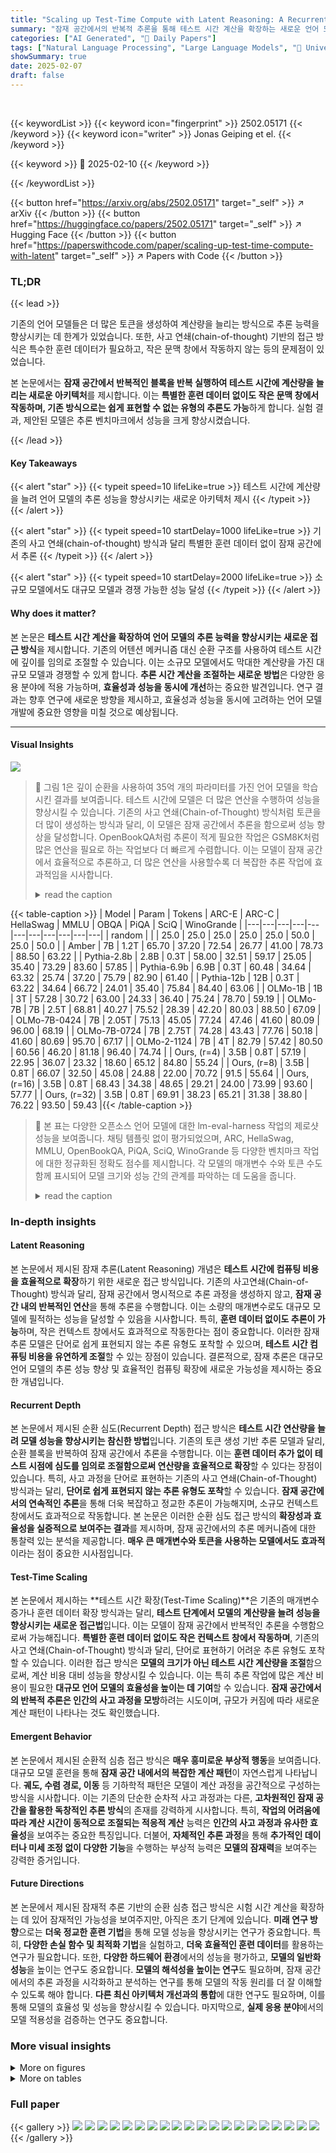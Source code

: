 ```yaml
---
title: "Scaling up Test-Time Compute with Latent Reasoning: A Recurrent Depth Approach"
summary: "잠재 공간에서의 반복적 추론을 통해 테스트 시간 계산을 확장하는 새로운 언어 모델 아키텍처를 제시합니다."
categories: ["AI Generated", "🤗 Daily Papers"]
tags: ["Natural Language Processing", "Large Language Models", "🏢 University of Maryland",]
showSummary: true
date: 2025-02-07
draft: false
---
```


<br>

{{< keywordList >}}
{{< keyword icon="fingerprint" >}} 2502.05171 {{< /keyword >}}
{{< keyword icon="writer" >}} Jonas Geiping et el. {{< /keyword >}}
 
{{< keyword >}} 🤗 2025-02-10 {{< /keyword >}}
 
{{< /keywordList >}}

{{< button href="https://arxiv.org/abs/2502.05171" target="_self" >}}
↗ arXiv
{{< /button >}}
{{< button href="https://huggingface.co/papers/2502.05171" target="_self" >}}
↗ Hugging Face
{{< /button >}}
{{< button href="https://paperswithcode.com/paper/scaling-up-test-time-compute-with-latent" target="_self" >}}
↗ Papers with Code
{{< /button >}}




### TL;DR


{{< lead >}}

기존의 언어 모델들은 더 많은 토큰을 생성하여 계산량을 늘리는 방식으로 추론 능력을 향상시키는 데 한계가 있었습니다. 또한, 사고 연쇄(chain-of-thought) 기반의 접근 방식은 특수한 훈련 데이터가 필요하고, 작은 문맥 창에서 작동하지 않는 등의 문제점이 있었습니다.

본 논문에서는 **잠재 공간에서 반복적인 블록을 반복 실행하여 테스트 시간에 계산량을 늘리는 새로운 아키텍처**를 제시합니다. 이는 **특별한 훈련 데이터 없이도 작은 문맥 창에서 작동하며, 기존 방식으로는 쉽게 표현할 수 없는 유형의 추론도 가능**하게 합니다.  실험 결과, 제안된 모델은 추론 벤치마크에서 성능을 크게 향상시켰습니다.

{{< /lead >}}


#### Key Takeaways

{{< alert "star" >}}
{{< typeit speed=10 lifeLike=true >}} 테스트 시간에 계산량을 늘려 언어 모델의 추론 성능을 향상시키는 새로운 아키텍처 제시 {{< /typeit >}}
{{< /alert >}}

{{< alert "star" >}}
{{< typeit speed=10 startDelay=1000 lifeLike=true >}} 기존의 사고 연쇄(chain-of-thought) 방식과 달리 특별한 훈련 데이터 없이 잠재 공간에서 추론 {{< /typeit >}}
{{< /alert >}}

{{< alert "star" >}}
{{< typeit speed=10 startDelay=2000 lifeLike=true >}} 소규모 모델에서도 대규모 모델과 경쟁 가능한 성능 달성 {{< /typeit >}}
{{< /alert >}}

#### Why does it matter?
본 논문은 **테스트 시간 계산을 확장하여 언어 모델의 추론 능력을 향상시키는 새로운 접근 방식**을 제시합니다. 기존의 어텐션 메커니즘 대신 순환 구조를 사용하여 테스트 시간에 깊이를 임의로 조절할 수 있습니다. 이는 소규모 모델에서도 막대한 계산량을 가진 대규모 모델과 경쟁할 수 있게 합니다. **추론 시간 계산을 조절하는 새로운 방법**은 다양한 응용 분야에 적용 가능하며, **효율성과 성능을 동시에 개선**하는 중요한 발견입니다.  연구 결과는 향후 연구에 새로운 방향을 제시하고, 효율성과 성능을 동시에 고려하는 언어 모델 개발에 중요한 영향을 미칠 것으로 예상됩니다.

------
#### Visual Insights



![](https://arxiv.org/html/2502.05171/x1.png)

> 🔼 그림 1은 깊이 순환을 사용하여 35억 개의 파라미터를 가진 언어 모델을 학습시킨 결과를 보여줍니다. 테스트 시간에 모델은 더 많은 연산을 수행하여 성능을 향상시킬 수 있습니다. 기존의 사고 연쇄(Chain-of-Thought) 방식처럼 토큰을 더 많이 생성하는 방식과 달리, 이 모델은 잠재 공간에서 추론을 함으로써 성능 향상을 달성합니다. OpenBookQA처럼 추론이 적게 필요한 작업은 GSM8K처럼 많은 연산을 필요로 하는 작업보다 더 빠르게 수렴합니다. 이는 모델이 잠재 공간에서 효율적으로 추론하고, 더 많은 연산을 사용할수록 더 복잡한 추론 작업에 효과적임을 시사합니다.
> <details>
> <summary>read the caption</summary>
> Figure 1: We train a 3.5B parameter language model with depth recurrence. At test time, the model can iterate longer to use more compute and improve its performance. Instead of scaling test-time reasoning by “verbalizing” in long Chains-of-Thought, the model improves entirely by reasoning in latent space. Tasks that require less reasoning like OpenBookQA converge quicker than tasks like GSM8k, which effectively make use of more compute.
> </details>





{{< table-caption >}}
| Model | Param | Tokens | ARC-E | ARC-C | HellaSwag | MMLU | OBQA | PiQA | SciQ | WinoGrande |
|---|---|---|---|---|---|---|---|---|---|---|
| random |  |  | 25.0 | 25.0 | 25.0 | 25.0 | 25.0 | 50.0 | 25.0 | 50.0 |
| Amber | 7B | 1.2T | 65.70 | 37.20 | 72.54 | 26.77 | 41.00 | 78.73 | 88.50 | 63.22 |
| Pythia-2.8b | 2.8B | 0.3T | 58.00 | 32.51 | 59.17 | 25.05 | 35.40 | 73.29 | 83.60 | 57.85 |
| Pythia-6.9b | 6.9B | 0.3T | 60.48 | 34.64 | 63.32 | 25.74 | 37.20 | 75.79 | 82.90 | 61.40 |
| Pythia-12b | 12B | 0.3T | 63.22 | 34.64 | 66.72 | 24.01 | 35.40 | 75.84 | 84.40 | 63.06 |
| OLMo-1B | 1B | 3T | 57.28 | 30.72 | 63.00 | 24.33 | 36.40 | 75.24 | 78.70 | 59.19 |
| OLMo-7B | 7B | 2.5T | 68.81 | 40.27 | 75.52 | 28.39 | 42.20 | 80.03 | 88.50 | 67.09 |
| OLMo-7B-0424 | 7B | 2.05T | 75.13 | 45.05 | 77.24 | 47.46 | 41.60 | 80.09 | 96.00 | 68.19 |
| OLMo-7B-0724 | 7B | 2.75T | 74.28 | 43.43 | 77.76 | 50.18 | 41.60 | 80.69 | 95.70 | 67.17 |
| OLMo-2-1124 | 7B | 4T | 82.79 | 57.42 | 80.50 | 60.56 | 46.20 | 81.18 | 96.40 | 74.74 |
| Ours, (r=4) | 3.5B | 0.8T | 57.19 | 22.95 | 36.07 | 23.32 | 18.60 | 65.12 | 84.80 | 55.24 |
| Ours, (r=8) | 3.5B | 0.8T | 66.07 | 32.50 | 45.08 | 24.88 | 22.00 | 70.72 | 91.5 | 55.64 |
| Ours, (r=16) | 3.5B | 0.8T | 68.43 | 34.38 | 48.65 | 29.21 | 24.00 | 73.99 | 93.60 | 57.77 |
| Ours, (r=32) | 3.5B | 0.8T | 69.91 | 38.23 | 65.21 | 31.38 | 38.80 | 76.22 | 93.50 | 59.43 |{{< /table-caption >}}

> 🔼 본 표는 다양한 오픈소스 언어 모델에 대한 lm-eval-harness 작업의 제로샷 성능을 보여줍니다. 채팅 템플릿 없이 평가되었으며, ARC, HellaSwag, MMLU, OpenBookQA, PiQA, SciQ, WinoGrande 등 다양한 벤치마크 작업에 대한 정규화된 정확도 점수를 제시합니다.  각 모델의 매개변수 수와 토큰 수도 함께 표시되어 모델 크기와 성능 간의 관계를 파악하는 데 도움을 줍니다.
> <details>
> <summary>read the caption</summary>
> Table 1: Results on lm-eval-harness tasks zero-shot without chat template across various open-source models. We show ARC (Clark et al., 2018), HellaSwag (Zellers et al., 2019), MMLU (Hendrycks et al., 2021b), OpenBookQA (Mihaylov et al., 2018), PiQA (Bisk et al., 2020), SciQ (Johannes Welbl, 2017), and WinoGrande (Sakaguchi et al., 2021). We report normalized accuracy when provided.
> </details>





### In-depth insights


#### Latent Reasoning
본 논문에서 제시된 잠재 추론(Latent Reasoning) 개념은 **테스트 시간에 컴퓨팅 비용을 효율적으로 확장**하기 위한 새로운 접근 방식입니다.  기존의 사고연쇄(Chain-of-Thought) 방식과 달리, 잠재 공간에서 명시적으로 추론 과정을 생성하지 않고, **잠재 공간 내의 반복적인 연산**을 통해 추론을 수행합니다. 이는 소량의 매개변수로도 대규모 모델에 필적하는 성능을 달성할 수 있음을 시사합니다.  특히, **훈련 데이터 없이도 추론이 가능**하며, 작은 컨텍스트 창에서도 효과적으로 작동한다는 점이 중요합니다.  이러한 잠재 추론 모델은 단어로 쉽게 표현되지 않는 추론 유형도 포착할 수 있으며, **테스트 시간 컴퓨팅 비용을 유연하게 조절**할 수 있는 장점이 있습니다.  결론적으로, 잠재 추론은 대규모 언어 모델의 추론 성능 향상 및 효율적인 컴퓨팅 확장에 새로운 가능성을 제시하는 중요한 개념입니다.

#### Recurrent Depth
본 논문에서 제시된 순환 심도(Recurrent Depth) 접근 방식은 **테스트 시간 연산량을 늘려 모델 성능을 향상시키는 참신한 방법**입니다. 기존의 토큰 생성 기반 추론 모델과 달리, 순환 블록을 반복하여 잠재 공간에서 추론을 수행합니다. 이는 **훈련 데이터 추가 없이 테스트 시점에 심도를 임의로 조절함으로써 연산량을 효율적으로 확장**할 수 있다는 장점이 있습니다. 특히, 사고 과정을 단어로 표현하는 기존의 사고 연쇄(Chain-of-Thought) 방식과는 달리, **단어로 쉽게 표현되지 않는 추론 유형도 포착**할 수 있습니다.  **잠재 공간에서의 연속적인 추론**을 통해 더욱 복잡하고 정교한 추론이 가능해지며, 소규모 컨텍스트 창에서도 효과적으로 작동합니다.  본 논문은 이러한 순환 심도 접근 방식의 **확장성과 효율성을 실증적으로 보여주는 결과**를 제시하며, 잠재 공간에서의 추론 메커니즘에 대한 통찰력 있는 분석을 제공합니다.  **매우 큰 매개변수와 토큰을 사용하는 모델에서도 효과적**이라는 점이 중요한 시사점입니다.

#### Test-Time Scaling
본 논문에서 제시하는 **테스트 시간 확장(Test-Time Scaling)**은 기존의 매개변수 증가나 훈련 데이터 확장 방식과는 달리, **테스트 단계에서 모델의 계산량을 늘려 성능을 향상시키는 새로운 접근법**입니다. 이는 모델이 잠재 공간에서 반복적인 추론을 수행함으로써 가능해집니다.  **특별한 훈련 데이터 없이도 작은 컨텍스트 창에서 작동하며**, 기존의 사고 연쇄(Chain-of-Thought) 방식과 달리, 단어로 표현하기 어려운 추론 유형도 포착할 수 있습니다.  이러한 접근 방식은 **모델의 크기가 아닌 테스트 시간 계산량을 조절**함으로써, 계산 비용 대비 성능을 향상시킬 수 있습니다.  이는 특히 추론 작업에 많은 계산 비용이 필요한 **대규모 언어 모델의 효율성을 높이는 데 기여**할 수 있습니다.  **잠재 공간에서의 반복적 추론은 인간의 사고 과정을 모방**하려는 시도이며, 규모가 커짐에 따라 새로운 계산 패턴이 나타나는 것도 확인했습니다.

#### Emergent Behavior
본 논문에서 제시된 순환적 심층 접근 방식은 **매우 흥미로운 부상적 행동**을 보여줍니다.  대규모 모델 훈련을 통해 **잠재 공간 내에서의 복잡한 계산 패턴**이 자연스럽게 나타납니다.  **궤도, 수렴 경로, 이동** 등 기하학적 패턴은 모델이 계산 과정을 공간적으로 구성하는 방식을 시사합니다. 이는 기존의 단순한 순차적 사고 과정과는 다른, **고차원적인 잠재 공간을 활용한 독창적인 추론 방식**의 존재를 강력하게 시사합니다.  특히, **작업의 어려움에 따라 계산 시간이 동적으로 조절되는 적응적 계산** 능력은 **인간의 사고 과정과 유사한 효율성**을 보여주는 중요한 특징입니다.  더불어, **자체적인 추론 과정**을 통해 **추가적인 데이터나 미세 조정 없이 다양한 기능**을 수행하는 부상적 능력은 **모델의 잠재력**을 보여주는 강력한 증거입니다.

#### Future Directions
본 논문에서 제시된 잠재적 추론 기반의 순환 심층 접근 방식은 시험 시간 계산을 확장하는 데 있어 잠재적인 가능성을 보여주지만, 아직은 초기 단계에 있습니다. **미래 연구 방향**으로는 **더욱 정교한 훈련 기법**을 통해 모델 성능을 향상시키는 연구가 중요합니다. 특히, **다양한 손실 함수 및 최적화 기법**을 실험하고, **더욱 효율적인 훈련 데이터**를 활용하는 연구가 필요합니다.  또한, **다양한 하드웨어 환경**에서의 성능을 평가하고, **모델의 일반화 성능**을 높이는 연구도 중요합니다.  **모델의 해석성을 높이는 연구**도 필요하며, 잠재 공간에서의 추론 과정을 시각화하고 분석하는 연구를 통해 모델의 작동 원리를 더 잘 이해할 수 있도록 해야 합니다.  **다른 최신 아키텍처 개선과의 통합**에 대한 연구도 필요하며, 이를 통해 모델의 효율성 및 성능을 향상시킬 수 있습니다. 마지막으로, **실제 응용 분야**에서의 모델 적용성을 검증하는 연구도 중요합니다.


### More visual insights

<details>
<summary>More on figures
</summary>


![](https://arxiv.org/html/2502.05171/x2.png)

> 🔼 이 그림은 논문의 3장에서 설명하는 아키텍처를 시각적으로 보여줍니다. 그림에는 세 가지 기능적 블록(prelude, recurrent block, coda)이 있는데, 각 블록은 여러 개의 서브 레이어로 구성되어 있습니다. 파란색 prelude 블록은 입력 토큰을 잠재 공간으로 임베딩합니다. 녹색의 recurrent block은 잠재 상태를 계산하기 위해 반복되는 레이어 블록으로, 임의의 깊이까지 전개될 수 있습니다. 마지막으로 빨간색 coda 블록은 최종 잠재 상태를 디코딩하여 출력 확률을 생성합니다. 이 아키텍처는 입력 토큰을 잠재 공간에 임베딩하고, 반복적인 추론 블록을 통해 잠재 공간에서 추론을 수행하며, 최종적으로 잠재 상태를 디코딩하여 출력을 생성하는 방식으로 동작합니다.  본 그림은 모델이 어떻게 연속적인 잠재 공간에서 추론을 수행하는지 이해하는 데 도움을 줍니다.
> <details>
> <summary>read the caption</summary>
> Figure 2: A visualization of the Architecture, as described in Section 3. Each block consists of a number of sub-layers. The blue prelude block embeds the inputs into latent space, where the green shared recurrent block is a block of layers that is repeated to compute the final latent state, which is decoded by the layers of the red coda block.
> </details>



![](https://arxiv.org/html/2502.05171/x3.png)

> 🔼 이 그림은 모델 학습 중 각 단계에서 반복되는 순환 깊이(recurrent depth)를 샘플링하는 방법을 보여줍니다.  로그-정규 포아송 분포(log-normal Poisson distribution)를 사용하여 샘플링함으로써, 다양한 깊이의 순환 계산을 학습 과정에 포함시킵니다. 이는 테스트 시간에 임의의 깊이로 순환을 펼칠 수 있도록 모델을 훈련하는 데 중요한 역할을 합니다. 그림은 샘플링된 반복 횟수의 분포를 보여주는 히스토그램을 포함하며, 평균, 중간값, 최빈값을 표시하여 분포의 특징을 한눈에 파악할 수 있도록 합니다.
> <details>
> <summary>read the caption</summary>
> Figure 3: We use a log-normal Poisson Distribution to sample the number of recurrent iterations for each training step.
> </details>



![](https://arxiv.org/html/2502.05171/x4.png)

> 🔼 본 그림은 논문의 데이터 훈련 과정에서 사용된 데이터셋의 분포를 보여줍니다. 전체 데이터셋의 대부분은 일반적인 웹 텍스트, 과학 논문, 코드로 구성되어 있으며, 그 외에도 소량의 합성 텍스트, 장문 텍스트, 수학 관련 데이터, 지침 데이터 등이 포함되어 있습니다. 이는 다양한 종류의 텍스트 데이터를 활용하여 언어 모델의 일반적인 능력과 추론 능력을 향상시키기 위한 목적으로 해당 데이터셋들이 사용되었음을 시사합니다.
> <details>
> <summary>read the caption</summary>
> Figure 4: Distribution of data sources that are included during training. The majority of our data is comprised of generic web-text, scientific writing and code.
> </details>



![](https://arxiv.org/html/2502.05171/x5.png)

> 🔼 그림 5는 모델 학습 초기 10,000 단계에 대한 세 가지 시도(두 번의 실패와 한 번의 성공)를 보여줍니다. 왼쪽 패널은 사전 훈련 손실을, 가운데 패널은 은닉 상태 상관관계를, 오른쪽 패널은 순환 깊이를 나타냅니다. 처음 두 번의 시도는 은닉 상태와 순환의 붕괴를 보여주는데, 이는 제안된 아키텍처와 초기화가 순환 모델을 유도하는 데 중요함을 강조합니다. 이러한 아키텍처와 초기화가 실패하지 않고 순환 모델을 학습하는 데 중요하다는 것을 보여줍니다.  실패한 두 번의 시도에서는 사전 훈련 손실이 높게 나타나며, 이는 제안된 아키텍처와 초기화의 중요성을 보여줍니다.
> <details>
> <summary>read the caption</summary>
> Figure 5: Plots of the initial 10000 steps for the first two failed attempts and the final, successful run (“Main”). Note the hidden state collapse (middle) and collapse of the recurrence (right) in the first two failed runs, underlining the importance of our architecture and initialization in inducing a recurrent model and explain the underperformance of these runs in terms of pretraining loss (left).
> </details>



![](https://arxiv.org/html/2502.05171/x8.png)

> 🔼 그림 6은 본 논문의 주요 모델 학습 과정에 대한 두 가지 측면을 보여줍니다. 왼쪽 그래프는 8000억 개의 토큰에 대한 주요 학습 과정에서의 사전 학습 손실을 나타냅니다. 오른쪽 그래프는 반복 깊이(recurrent depth)가 1, 4, 8, 16, 32, 64일 때의 검증 퍼플렉서티(val perplexity)를 보여줍니다.  검증 퍼플렉서티는 모델의 성능을 나타내는 지표로, 값이 낮을수록 성능이 좋습니다.  두 그래프 모두 모델이 학습 과정 동안 모든 반복 깊이에서 퍼플렉서티가 향상됨을 보여줍니다.  즉, 모델이 더 많은 계산을 수행할수록 성능이 향상된다는 것을 의미합니다. 이는 제안된 모델의 핵심적인 특징 중 하나이며,  테스트 시간에 계산량을 늘림으로써 성능을 향상시킬 수 있음을 시사합니다.
> <details>
> <summary>read the caption</summary>
> Figure 6: Left: Plot of pretrain loss over the 800B tokens on the main run. Right: Plot of val ppl at recurrent depths 1, 4, 8, 16, 32, 64. During training, the model improves in perplexity on all levels of recurrence.
> </details>



![](https://arxiv.org/html/2502.05171/x12.png)

> 🔼 표 2는 수학적 추론 및 이해 능력을 벤치마킹한 결과를 보여줍니다. GSM8K 및 GSM8K CoT에 대해서는 유연한 추출 및 엄격한 추출 결과를, Minerva Math에 대해서는 추출 일치 결과를, MathQA에 대해서는 정규화된 정확도를 보고합니다. 이 표는 다양한 수학적 추론 및 이해 작업에서 모델의 성능을 평가하여, 모델이 수학 문제를 얼마나 잘 해결하고 이해하는지 보여줍니다.  각 지표는 특정 수학적 추론 능력을 평가하는 데 사용되며, 높은 점수는 모델의 우수한 성능을 나타냅니다.
> <details>
> <summary>read the caption</summary>
> Table 2: Benchmarks of mathematical reasoning and understanding. We report flexible and strict extract for GSM8K and GSM8K CoT, extract match for Minerva Math, and acc norm. for MathQA.
> </details>



![](https://arxiv.org/html/2502.05171/x13.png)

> 🔼 표 3은 MBPP와 HumanEval이라는 두 가지 코드 벤치마크에 대한 모델 성능을 보여줍니다.  MBPP는 다양한 크기의 코드를 생성하는 모델의 능력을 평가하는 벤치마크이고, HumanEval은 인간이 작성한 코드를 평가하는 벤치마크입니다. 두 벤치마크 모두 pass@1 지표를 사용하여 모델의 정확도를 측정합니다. pass@1은 모델이 생성한 첫 번째 코드가 테스트를 통과할 확률을 나타냅니다. 이 표는 다양한 모델의 pass@1 점수를 비교하여, 제시된 모델의 코드 생성 능력을 다른 모델과 비교 평가합니다.  본 논문에서는 제시된 모델이 다른 오픈소스 모델들에 비해 우수한 코드 생성 성능을 보인다는 것을 보여주기 위해 이 표를 사용합니다.
> <details>
> <summary>read the caption</summary>
> Table 3: Evaluation on code benchmarks, MBPP and HumanEval. We report pass@1 for both datasets.
> </details>



![](https://arxiv.org/html/2502.05171/extracted/6187079/figures/convergence_chart_range_I_74_103.png)

> 🔼 그림 7은 증가하는 연산량에 따른 세 가지 벤치마크(GSM8K CoT, HellaSwag, HumanEval)의 성능 변화를 보여줍니다.  연산량이 증가함에 따라 세 가지 벤치마크 모두 성능이 향상되는 것을 확인할 수 있습니다. 특히 HellaSwag는 다른 두 벤치마크보다 적은 양의 연산량으로도 성능이 거의 최고 수준에 도달하지만, GSM8K CoT와 HumanEval은 더 많은 연산량을 필요로 합니다. 이는 각 벤치마크가 요구하는 추론의 복잡도가 다르기 때문입니다. 이 그림은 제안된 모델의 테스트 시간 연산량 조절을 통한 성능 향상 가능성을 시각적으로 보여줍니다.
> <details>
> <summary>read the caption</summary>
> Figure 7: Performance on GSM8K CoT (strict match and flexible match), HellaSwag (acc norm.), and HumanEval (pass@1). As we increase compute, the performance on these benchmarks increases. HellaSwag only needs 8888 recurrences to achieve near peak performance while other benchmarks make use of more compute.
> </details>



![](https://arxiv.org/html/2502.05171/x17.png)

> 🔼 그림 8은 다양한 테스트 시간 반복 횟수에서 학습 토큰에 대한 GSM8K CoT, HellaSwag 및 HumanEval 성능을 보여줍니다. GSM8K CoT는 챗봇 템플릿 및 8방향 퓨샷을 멀티턴으로 평가하고, HellaSwag 및 HumanEval은 챗봇 템플릿 없이 제로샷으로 평가합니다. 충분한 테스트 시간 연산이 제공될 경우 어려운 작업에 대한 모델 성능이 학습 예산에 거의 선형적으로 증가함을 보여줍니다.
> <details>
> <summary>read the caption</summary>
> Figure 8: GSM8K CoT, HellaSwag, and HumanEval performance over the training tokens with different recurrences at test-time. We evaluate GSM8K CoT with chat template and 8-way few shot as multiturn. HellaSwag and HumanEval are zero-shot with no chat template. Model performance on harder tasks grows almost linearly with the training budget, if provided sufficient test-time compute.
> </details>



![](https://arxiv.org/html/2502.05171/x22.png)

> 🔼 그림 9는 ARC 챌린지 세트에서 테스트 시간 재귀를 통한 정규화되지 않은 정확도의 포화 지점이 몇몇 샷 예제의 수와 상관관계가 있음을 보여줍니다. 모델은 추가적인 몇몇 샷 예제로부터 더 많은 정보를 추출하기 위해 더 많은 재귀를 사용하며, 더 많은 맥락이 주어지면 더 많은 연산을 활용합니다. 즉, 문제 해결에 필요한 정보의 양이 많을수록(맥락이 많을수록), 모델은 최적의 성능을 위해 더 많은 재귀(계산)을 필요로 함을 의미합니다. 이는 모델이 더 많은 맥락을 처리할 수 있는 능력을 향상시켜 더 복잡한 추론 문제를 해결할 수 있도록 함을 시사합니다.
> <details>
> <summary>read the caption</summary>
> Figure 9: The saturation point in un-normalized accuracy via test-time recurrence on the ARC challenge set is correlated with the number of few-shot examples. The model uses more recurrence to extract more information from the additional few-shot examples, making use of more compute if more context is given.
> </details>



![](https://arxiv.org/html/2502.05171/x23.png)

> 🔼 그림 10은 MMLU(Massive Multitask Language Understanding) 카테고리의 질문들에 대해, 제로샷(zero-shot) 방식으로 토큰 단위 적응형 종료를 시각화한 히스토그램입니다. KL(Kullback-Leibler) divergence를 기준으로 단계별 차이를 계산하여, 일정 임계값(5 x 10^-4) 이하로 떨어지면 토큰 생성을 중단하는 적응형 종료 방식을 사용했습니다.  연속적인 사고 과정(continuous chain-of-thought, CoT)을 사용한 경우와 사용하지 않은 경우를 비교하여 보여줍니다.  그림에서는 고등학교 수학 문제는 논리적 오류나 도덕적 시나리오 문제보다 모델이 더 빠르게 수렴함을 보여줍니다.  철학과 같은 일부 과제에서는 모델이 잠재적인 CoT(chain-of-thought) 상태를 효과적으로 재사용하여 일부 토큰에 대해 빠르게 수렴하여 전체적으로 필요한 단계 수를 줄이는 것을 확인할 수 있습니다.
> <details>
> <summary>read the caption</summary>
> Figure 10: Histograms of zero-shot, per-token adaptive exits based on KL difference between steps for questions from MMLU categories, with and without zero-shot continuous CoT. The mean of each distribution is given in the legends. The exit threshold is fixed to 5×10−45E-45\text{\times}{10}^{-4}start_ARG 5 end_ARG start_ARG times end_ARG start_ARG power start_ARG 10 end_ARG start_ARG - 4 end_ARG end_ARG. We see that the model converges quicker on high school mathematics than tasks such as logical fallacies or moral scenarios. On some tasks, such as philosophy, the model is able to effectively re-use states in its latent CoT and converge quickly on a subset of tokens, leading to fewer steps required overall.
> </details>



![](https://arxiv.org/html/2502.05171/x24.png)

> 🔼 그림 11은 모델에 제기된 위험한 질문에 대한 잠재 공간에서 토큰별 잠재 상태의 수렴을 보여줍니다.  세로축은 시퀀스에서 토큰의 위치, 가로축은 잠재 반복 횟수를 나타냅니다. 각 셀은 최종 반복(r=128)에서의 잠재 상태와 각 반복 횟수에서의 잠재 상태 간의 거리를 나타냅니다.  결과적으로, 모델의 크기가 커짐에 따라 토큰별 수렴 속도가 크게 달라지는 것을 알 수 있습니다. 특히 질문의 핵심 부분('정말 잘못했다')에서는 수렴 속도가 매우 느립니다.  흥미로운 점은 모델이 훈련 과정에서 전체 시퀀스에 대해 고정된 r값으로만 훈련되었음에도 불구하고, 다양한 동작을 학습한다는 것입니다. 특히 '학교' 토큰에서는 잠재 공간에서 진동 패턴이 나타납니다.
> <details>
> <summary>read the caption</summary>
> Figure 11: Convergence of latent states for every token in a sequence (going top to bottom) and latent iterations (going left to right), plotting the distance a final iterate s∗superscript𝑠s^{*}italic_s start_POSTSUPERSCRIPT ∗ end_POSTSUPERSCRIPT, which we set with r=128𝑟128r=128italic_r = 128. Shown is an unsafe question posed to the model. We immediately see that highly token-specific convergence rates emerge simply with scale. This is interesting, as the model is only trained with r𝑟ritalic_r fixed for whole sequences seen during training. We see that convergence is especially slow on the key part of the question, really wrong-ed.We further see that the model also learns different behaviors, we see an oscillating pattern in latent space, here most notably for the school token.
> </details>



![](https://arxiv.org/html/2502.05171/extracted/6187079/figures/convergence_chart_range_W_182_241.png)

> 🔼 본 그림은 모델이 잠재 공간에서 추론하는 과정을 시각화한 것입니다.  모델의 잠재 상태 궤적을 주성분 분석(PCA)을 사용하여 6차원으로 축소하여 보여줍니다. 색상 기울기는 궤적의 단계를 나타내며, 질량 중심은 빨간색으로 표시됩니다. 많은 토큰의 경우 상태가 단순히 수렴하지만, 모델은 산술 연산이나 복잡한 추론과 같은 고급 개념을 나타내기 위해 궤도(중간 행)나 슬라이더(아래 행, 중간)를 사용하는 것을 학습합니다.
> <details>
> <summary>read the caption</summary>
> Figure 12: Latent Space trajectories for select tokens. We show a small part of these high-dimensional trajectories by visualizing the first 6 PCA directions, computing the PCA over all latent state trajectories of all tokens in a sequence. The color gradient going from dark to bright represents steps in the trajectory. The center of mass is marked in red. While on many tokens, the state simply converges (top row), the model also learns to use orbits (middle row), and “sliders” (bottom row, middle) to represent and handle more advanced concepts, such as arithmetic or complicated deliberation.
> </details>



![](https://arxiv.org/html/2502.05171/extracted/6187079/figures/convergence_chart_range_C_19_40.png)

> 🔼 그림 13은 본문의 그림 10에 대한 추가적인 범주들을 보여줍니다. 그림 10에서는 여러 질문 유형에 대해 모델이 KL 기반 임계값에 도달하기까지 걸리는 단계 수의 분포를 히스토그램으로 나타냈습니다. 그림 13은 그림 10에서 다루지 않은 추가적인 질문 범주들(고등학교 수학, 윤리적 논쟁, 기계 학습, 의학 지식, 철학, 세계 종교, 고등학교 세계사, 법률 전문 지식, 의학 유전학, 추상 대수학, 도덕적 시나리오)에 대한 유사한 결과를 보여줍니다. 각 범주에 대해 연속적인 CoT(사고 과정)를 사용한 경우와 사용하지 않은 경우의 단계 수 분포를 비교하여, 질문 유형에 따라 모델의 수렴 속도가 다르게 나타남을 확인할 수 있습니다.
> <details>
> <summary>read the caption</summary>
> Figure 13: Additional categories for Figure 10 in the main body.
> </details>



![](https://arxiv.org/html/2502.05171/extracted/6187079/figures/convergence_chart_range_I_74_103.png)

> 🔼 본 그림은 다양한 피연산자 수와 자릿수를 가진 덧셈 문제를 풀도록 순환 신경망을 훈련시킨 결과를 보여줍니다. 그림의 왼쪽 상단에는 32번의 순환을 거친 모델의 덧셈 성능을 나타내는 히트맵이 있습니다. 두 개의 피연산자를 사용하는 덧셈 문제는 자릿수가 4~5자리까지 정확하게 풀지만, 피연산자가 4~5개일 경우 한 자리 덧셈 문제도 제대로 풀지 못하는 것을 확인할 수 있습니다.  그림의 오른쪽 상단과 아래쪽에는 자릿수를 고정하고 피연산자 수를 바꿔가며 1~64번의 순환을 거친 모델의 성능을 나타내는 선 그래프가 있습니다. 한 자릿수 덧셈의 경우 순환 횟수가 증가할수록 성능이 꾸준히 향상되는 것을 볼 수 있습니다. 하지만 두 자릿수 이상의 덧셈 문제는 16번 이상의 순환을 해야 일관된 성능을 보입니다. 흥미롭게도, 두 자릿수 이상의 덧셈 문제는 순환 횟수에 따라 성능이 일관되지 않고 4, 5개의 피연산자에서 성능이 최고조에 달하는 것을 보여줍니다. 이 모델은 특별히 산술 문제에 미세 조정되지 않았지만, 사전 훈련 데이터의 상당 부분이 수학 관련 내용을 포함하고 있음을 주목할 만합니다.
> <details>
> <summary>read the caption</summary>
> Figure 14: Multi-Operand Arithmetic. Following a precedent of training recurrent architectures for algorithmic and arithmetic tasks (Schwarzschild et al., 2021b; Bansal et al., 2022; Schwarzschild et al., 2023; McLeish et al., 2024), we explore whether our model can leverage increased test-time compute via recurrence to solve verbalized addition problems of increased difficulty. For these problems we use the following system prompt ‘‘You are a helpful assistant that is capable of helping users with mathematical reasoning.’’ embedded in a conversational chat template, and we present each problem by opening the first user turn of the conversation like so: f'What is the result of ’ + ’.join(map(str, digits))?' after randomly sampling numbers according to a certain operand count and digit count (base 10). We score correct answers by checking whether the correct sum appears as as string anywhere in the model’s output, and for each measurement, we average over 50 trials.   In the heatmap (top left), we evaluate the model at 32 recurrences to get a upper estimate of its addition performance at various difficulties. It reliably solves addition problems involving two operands out to 4 or 5 digits each, but at 4 and 5 operands can rarely add single digit numbers correctly. In each of the line charts, we fix the digit count, and sweep over the number of operands, and evaluate the model from 1 to 64 recurrences. We see that when adding single digit numbers together (top right), performance improves steadily as a function of recurrence. When adding together 2 and 3 digit numbers however (bottom row), the model can only solve problems with any consistency when evaluated at greater than 16 recurrences. Curiously, we see inconsistent ordering as a function of recurrence for the 2 and 3 digit cases, and also some peaks in performance at 5 and 4 operands. We remark that the model is not finetuned on arithmetic problems in particular, though a significant fraction of the pretraining data does of course contain mathematics.
> </details>



![](https://arxiv.org/html/2502.05171/x28.png)

> 🔼 그림 15는 본 논문에서 제시된 모델의 잠재 공간에서 주요 방향들을 보여줍니다. 세 가지 질문 유형(수학 문제, 상식 질문, 안전하지 않은 질문)에 대한 잠재 공간의 궤적을 보여주며, 어두운 색상은 궤적의 초기 단계, 밝은 색상은 최종 단계를 나타냅니다.  처음 두 가지 질문에 대해서는 상위 두 개의 PCA 방향만을 그래프로 표현했을 때 시스템 프롬프트가 명확하게 분리되는 것을 확인할 수 있습니다. 수학 문제에 대한 그래프를 확대해 보면 잠재 공간의 일반적인 움직임과 관련하여 소용돌이 형태의 패턴을 자세히 살펴볼 수 있습니다.  다음 페이지에서 보다 자세한 시각화가 이어집니다.
> <details>
> <summary>read the caption</summary>
> Figure 15: Main directions in latent space, for a) a math question, 2) a trivia question and 3) an unsafe question, which will be described in more detail below. Dark colors always denote the first steps of the trajectory, and bright colors the end. Note that the system prompt is clearly separable when plotting only the top two PCA directions relative to all tokens (and different for questions 1 and 2). Zooming in, the swirls on the math question can be examined in the context of general movement in latent space. More detailed visualizations follow on later pages.
> </details>



![](https://arxiv.org/html/2502.05171/x29.png)

> 🔼 그림 16은 수학 문제에 대한 잠재 공간 궤적을 보여줍니다. 모델은 문제의 핵심인 숫자 3을 회전시키는 동작을 보입니다. 이러한 행동은 수학적 추론 및 사고 토큰과 관련된 추론에서만 관찰되며, 예를 들어 위에서 언급한 퀴즈와 같은 사소한 질문에서는 나타나지 않습니다. 질문은 다음과 같습니다. 'Claire는 매일 아침 3개의 계란 오믈렛을 만들어 먹습니다. 4주 동안 몇 다스의 계란을 먹을까요?' 어두운 색에서 밝은 색으로의 색상 변화는 궤적의 단계를 나타내므로, 밝은 색은 궤적의 끝을 나타냅니다. 질량 중심은 빨간색으로 표시되어 있습니다.
> <details>
> <summary>read the caption</summary>
> Figure 16: Latent Space trajectories for a math question. The model is rotating the number three, on which the problem hinges. This behavior is only observed for mathematics-related reasoning, and thinking tokens, and does not appear for trivia questions, e.g. as above. The question is Claire makes a 3 egg omelet every morning for breakfast. How many dozens of eggs will she eat in 4 weeks? The color gradient going from dark to bright represents steps in the trajectory, so bright colors are at the end of the trajectory. The center of mass is marked in red.
> </details>



![](https://arxiv.org/html/2502.05171/x30.png)

> 🔼  그림 17은 '괴테의 파우스트에 대해 어떻게 생각하십니까?' 와 같은 표준적인 상식 질문에 대한 잠재 공간 궤적을 보여줍니다.  괴테와 같은 단순한 토큰에 대한 모델의 평균 궤적은 공전 없이 고정점에 수렴합니다. 어두운 색에서 밝은 색으로의 색상 변화는 궤적의 단계를 나타내므로, 밝은 색은 궤적의 끝을 나타냅니다. 질량 중심은 빨간색으로 표시됩니다. 이 그림은 모델이 잠재 공간에서 어떻게 정보를 처리하는지, 특히 간단한 토큰에 대해서는 고정점으로 수렴하는 경향이 있음을 보여줍니다.
> <details>
> <summary>read the caption</summary>
> Figure 17: Latent Space trajectories for a standard trivia question, What do you think of Goethe’s Faust?. Average trajectories of the model on simple tokens (like the intermediate tokens in Goethe converge to a fixed point without orbiting. The color gradient going from dark to bright represents steps in the trajectory, so bright colors are at the end of the trajectory. The center of mass is marked in red.
> </details>



</details>




<details>
<summary>More on tables
</summary>


{{< table-caption >}}
| Model | GSM8K | GSM8k CoT | Minerva MATH | MathQA |
|---|---|---|---|---|
| Random | 0.00 | 0.00 | 0.00 | 20.00 |
| Amber | 3.94/4.32 | 3.34/5.16 | 1.94 | 25.26 |
| Pythia-2.8b | 1.59/2.12 | 1.90/2.81 | 1.96 | 24.52 |
| Pythia-6.9b | 2.05/2.43 | 2.81/2.88 | 1.38 | 25.96 |
| Pythia-12b | 3.49/4.62 | 3.34/4.62 | 2.56 | 25.80 |
| OLMo-1B | 1.82/2.27 | 1.59/2.58 | 1.60 | 23.38 |
| OLMo-7B | 4.02/4.09 | 6.07/7.28 | 2.12 | 25.26 |
| OLMo-7B-0424 | 27.07/27.29 | 26.23/26.23 | 5.56 | 28.48 |
| OLMo-7B-0724 | 28.66/28.73 | 28.89/28.89 | 5.62 | 27.84 |
| OLMo-2-1124-7B | 66.72/66.79 | 61.94/66.19 | 19.08 | 37.59 |
| Our w/o sys. prompt ($r=32$) | 28.05/28.20 | 32.60/34.57 | 12.58 | 26.60 |
| Our w/ sys. prompt ($r=32$) | 24.87/38.13 | 34.80/42.08 | 11.24 | 27.97 |{{< /table-caption >}}
> 🔼 표 4는 동일한 학습 설정 및 데이터로 훈련된 순환 모델과 비순환 모델의 기준 성능 비교를 보여줍니다. 순환 모델은 어려운 작업에서 180B 토큰에서도 비순환 기준 모델보다 상당히 성능이 뛰어납니다. 이 표는 다양한 언어 모델링 벤치마크(GSM8K COT, ARC-E, ARC-C, HellaSwag, MMLU, OBQA, PiQA, SciQ, WinoGrande)에서 순환 모델과 비순환 모델의 성능을 비교하여, 순환 모델이 특히 추론 능력이 필요한 어려운 작업에서 더 나은 성능을 보여줌을 보여줍니다.  비순환 모델의 성능을 기준으로 순환 모델의 성능 향상 정도를 파악하여,  모델의 추론 능력 향상에 순환 구조가 미치는 영향을 정량적으로 분석합니다.
> <details>
> <summary>read the caption</summary>
> Table 4: Baseline comparison, recurrent versus non-recurrent model trained in the same training setup and data. Comparing the recurrent model with its non-recurrent baseline, we see that even at 180B tokens, the recurrent substantially outperforms on harder tasks.
> </details>

{{< table-caption >}}
| Model | Param | Tokens | MBPP | HumanEval |
|---|---|---|---|---|
| Random |  |  | 0.00 | 0.00 |
| starcoder2-3b | 3B | 3.3T | 43.00 | 31.09 |
| starcoder2-7b | 7B | 3.7T | 43.80 | 31.70 |
| Amber | 7B | 1.2T | 19.60 | 13.41 |
| Pythia-2.8b | 2.8B | 0.3T | 6.70 | 7.92 |
| Pythia-6.9b | 6.9B | 0.3T | 7.92 | 5.60 |
| Pythia-12b | 12B | 0.3T | 5.60 | 9.14 |
| OLMo-1B | 1B | 3T | 0.00 | 4.87 |
| OLMo-7B | 7B | 2.5T | 15.6 | 12.80 |
| OLMo-7B-0424 | 7B | 2.05T | 21.20 | 16.46 |
| OLMo-7B-0724 | 7B | 2.75T | 25.60 | 20.12 |
| OLMo-2-1124-7B | 7B | 4T | 21.80 | 10.36 |
| Ours ($r=32$) | 3.5B | 0.8T | 24.80 | 23.17 |{{< /table-caption >}}
> 🔼 표 5는 Mihaylov 등(2018)의 OpenBookQA 데이터셋에 대한 폐쇄형(Closed QA) 및 개방형(Open QA) 질문에 대한 성능을 비교한 표입니다. 폐쇄형 질문은 질문만 주어지고, 개방형 질문은 질문에 앞서 관련 정보가 제공됩니다. 본 논문의 소형 모델은 개방형 질문 설정에서 다른 오픈소스 모델들과의 성능 차이를 줄였습니다. 이는 모델이 질문에 대한 답변 능력은 있지만, 암기된 사실의 양은 상대적으로 적다는 것을 시사합니다.
> <details>
> <summary>read the caption</summary>
> Table 5: Comparison of Open and Closed QA Performance (%) (Mihaylov et al., 2018). In the open exam, a relevant fact is provided before the question is asked. In this setting, our smaller model closes the gap to other open-source models, indicating that the model is capable, but has fewer facts memorized.
> </details>

{{< table-caption >}}
| Model | Tokens | ARC-E | ARC-C | HellaSwag | MMLU | OBQA | PiQA | SciQ | WinoGrande | GSM8K CoT |
|---|---|---|---|---|---|---|---|---|---|---|
| Fixed-Depth Baseline | 0.18T | 46.42 | 26.96 | 37.34 | 24.16 | 29.60 | 64.47 | 73.20 | 51.78 | 1.82/2.20 |
| Ours, early ckpt, (r=32) | 0.18T | 53.62 | 29.18 | 48.80 | 25.59 | 31.40 | 68.88 | 80.60 | 52.88 | 9.02/10.24 |
| Ours, early ckpt, (r=1) | 0.18T | 34.01 | 23.72 | 29.19 | 23.47 | 25.60 | 53.26 | 54.10 | 53.75 | 0.00/0.15 |
| Ours, (r=32) | 0.8T | 69.91 | 38.23 | 65.21 | 31.38 | 38.80 | 76.22 | 93.50 | 59.43 | 34.80/42.08 |
| Ours, (r=1) | 0.8T | 34.89 | 24.06 | 29.34 | 23.60 | 26.80 | 55.33 | 47.10 | 49.41 | 0.00/0.00 |{{< /table-caption >}}
> 🔼 본 표는 순환 심층 모델의 고유한 추론 방식을 사용한 1회전 MT-Bench 평가 결과를 보여줍니다.  표에는 기본 모델(추론 수정 없이 일반적인 순환 모델)과 비교하여 여러 가지 추론 시간 계획에 대한 1회전 점수와 표준 오차가 제시되어 있습니다. 표준 오차는 기본 모델과의 차이가 통계적으로 유의미하지 않음을 보여줍니다.  다시 말해, 제시된 다양한 추론 방식은 기본 모델의 성능에 통계적으로 유의미한 영향을 미치지 않습니다.
> <details>
> <summary>read the caption</summary>
> Table 6: First turn scores and standard errors on 1-turn MT-Bench for various inference time schemes that are native to the recurrent-depth model. Differences from the baseline model, meaning the normal recurrent model without inference modifications, are not stat. significant.
> </details>

{{< table-caption >}}
| Model | Closed | Open | Δ |
|---|---|---|---| 
| Amber | 41.0 | 46.0 | +5.0 |
| Pythia-2.8b | 35.4 | 44.8 | +9.4 |
| Pythia-6.9b | 37.2 | 44.2 | +7.0 |
| Pythia-12b | 35.4 | 48.0 | +12.6 |
| OLMo-1B | 36.4 | 43.6 | +7.2 |
| OLMo-7B | 42.2 | 49.8 | +7.6 |
| OLMo-7B-0424 | 41.6 | 50.6 | +9.0 |
| OLMo-7B-0724 | 41.6 | 53.2 | +11.6 |
| OLMo-2-1124 | 46.2 | 53.4 | +7.2 |
| Ours (r=32) | 38.2 | 49.2 | +11.0 |{{< /table-caption >}}
> 🔼 본 논문의 표 7은 모델 사전 훈련에 사용된 데이터셋을 보여줍니다.  (1부: 표준 데이터 소스) 표에는 각 데이터셋의 이름, 주소, 라이선스, 범주, 가중치(W), 멀티그래프(MG) 여부, 그리고 인용 출처가 포함되어 있습니다.  가중치는 데이터셋의 상대적 중요도를 나타내며, 멀티그래프는 여러 개의 데이터 소스가 결합되었음을 의미합니다.  이 표는 모델의 사전 훈련에 사용된 데이터의 종류와 양에 대한 상세한 정보를 제공하여 모델의 성능에 대한 이해를 높이는 데 도움을 줍니다.
> <details>
> <summary>read the caption</summary>
> Table 7: Datasets used for model pre-training (Part 1: Standard sources)
> </details>

{{< table-caption >}}
| Model | MT-Bench | Std. Error |
|---|---|---|
| cache compression, s=4 | 5.856 | 0.395 |
| baseline, 64 iterations | 5.693 | 0.386 |
| cache compression, s=16 | 5.687 | 0.402 |
| baseline, 32 iterations | 5.662 | 0.388 |
| cache compression, s=8 | 5.631 | 0.384 |
| KL exit, t=5×10⁻⁴ | 5.562 | 0.389 |{{< /table-caption >}}
> 🔼 본 논문의 표 8은 모델 사전 훈련에 사용된 데이터셋 중 지시 데이터(Instruction Data) 부분을 보여줍니다.  표에는 각 데이터셋의 이름, 주소, 라이선스, 범주, 가중치(W), 다중 언어 지원 여부(MG), 그리고 인용 정보가 포함되어 있습니다.  본 표는 모델이 다양한 종류의 지시 데이터를 사용하여 훈련되었음을 보여주는 상세한 목록입니다. 각 데이터셋은 특정 유형의 지시 또는 질문에 집중되어 있으며, 이를 통해 모델의 다양한 작업에 대한 적응력을 향상시키는 데 도움이 되었습니다.
> <details>
> <summary>read the caption</summary>
> Table 8: Datasets used for model pre-training (Part 2: Instruction Data)
> </details>

</details>




### Full paper

{{< gallery >}}
<img src="paper_images/1.png" class="grid-w50 md:grid-w33 xl:grid-w25" />
<img src="paper_images/2.png" class="grid-w50 md:grid-w33 xl:grid-w25" />
<img src="paper_images/3.png" class="grid-w50 md:grid-w33 xl:grid-w25" />
<img src="paper_images/4.png" class="grid-w50 md:grid-w33 xl:grid-w25" />
<img src="paper_images/5.png" class="grid-w50 md:grid-w33 xl:grid-w25" />
<img src="paper_images/6.png" class="grid-w50 md:grid-w33 xl:grid-w25" />
<img src="paper_images/7.png" class="grid-w50 md:grid-w33 xl:grid-w25" />
<img src="paper_images/8.png" class="grid-w50 md:grid-w33 xl:grid-w25" />
<img src="paper_images/9.png" class="grid-w50 md:grid-w33 xl:grid-w25" />
<img src="paper_images/10.png" class="grid-w50 md:grid-w33 xl:grid-w25" />
<img src="paper_images/11.png" class="grid-w50 md:grid-w33 xl:grid-w25" />
<img src="paper_images/12.png" class="grid-w50 md:grid-w33 xl:grid-w25" />
<img src="paper_images/13.png" class="grid-w50 md:grid-w33 xl:grid-w25" />
<img src="paper_images/14.png" class="grid-w50 md:grid-w33 xl:grid-w25" />
<img src="paper_images/15.png" class="grid-w50 md:grid-w33 xl:grid-w25" />
<img src="paper_images/16.png" class="grid-w50 md:grid-w33 xl:grid-w25" />
<img src="paper_images/17.png" class="grid-w50 md:grid-w33 xl:grid-w25" />
<img src="paper_images/18.png" class="grid-w50 md:grid-w33 xl:grid-w25" />
<img src="paper_images/19.png" class="grid-w50 md:grid-w33 xl:grid-w25" />
<img src="paper_images/20.png" class="grid-w50 md:grid-w33 xl:grid-w25" />
{{< /gallery >}}